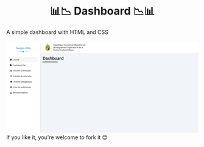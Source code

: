 <h1 align="center">📊📉 Dashboard 📉📊</h1> 
A simple dashboard with HTML and CSS
<br/>
<br/>
<img src="dashboard.png"/>
<br/>
If you like it, you're welcome to fork it 😊
